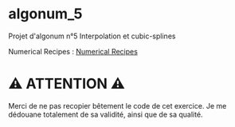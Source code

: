 # algonum_5
Projet d'algonum n°5
Interpolation et cubic-splines 

Numerical Recipes : [Numerical Recipes](http://www2.units.it/ipl/students_area/imm2/files/Numerical_Recipes.pdf)

# :warning: ATTENTION :warning:

Merci de ne pas recopier bêtement le code de cet exercice.
Je me dédouane totalement de sa validité, ainsi que de sa qualité.

